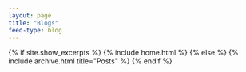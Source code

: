 ```yaml
---
layout: page
title: "Blogs"
feed-type: blog
---
```

{% if site.show_excerpts %}
  {% include home.html %}
{% else %}
  {% include archive.html title="Posts" %}
{% endif %}



